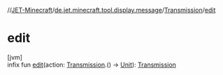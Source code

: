 //[JET-Minecraft](../../../index.md)/[de.jet.minecraft.tool.display.message](../index.md)/[Transmission](index.md)/[edit](edit.md)

# edit

[jvm]\
infix fun [edit](edit.md)(action: [Transmission](index.md).() -&gt; [Unit](https://kotlinlang.org/api/latest/jvm/stdlib/kotlin/-unit/index.html)): [Transmission](index.md)

